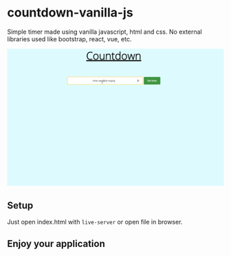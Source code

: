 # countdown-vanilla-js

Simple timer made using vanilla javascript, html and css. No external libraries used like bootstrap, react, vue, etc.

![demo](./img/demo.gif)

## Setup

Just open index.html with `live-server` or open file in browser.

## Enjoy your application
